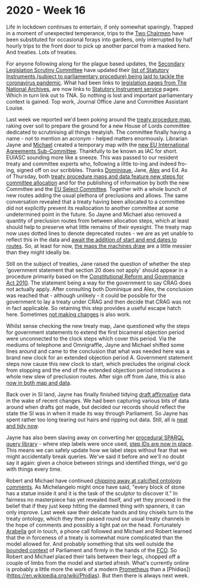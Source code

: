 # 2020 - Week 16

Life in lockdown continues to entertain, if only somewhat sparingly. Trapped in a moment of unexpected temperance, trips to the [Two Chairmen](https://en.wikipedia.org/wiki/Two_Chairmen) have been substituted for occasional forays into gardens, only interrupted by half hourly trips to the front door to pick up another parcel from a masked hero. And treaties. Lots of treaties.

For anyone following along for the plague based updates, the [Secondary Legislation Scrutiny Committee](https://committees.parliament.uk/committee/255/secondary-legislation-scrutiny-committee) have updated their [list of Statutory Instruments (subject to parliamentary procedure) being laid to tackle the coronavirus pandemic](https://committees.parliament.uk/committee/255/secondary-legislation-scrutiny-committee/news/145773/scrutiny-of-secondary-legislation-laid-to-tackle-coronavirus-pandemic/). What had been links to [legislation pages from The National Archives](https://www.legislation.gov.uk/), are now links to [Statutory Instrument service](https://statutoryinstruments.parliament.uk/) pages. Which in turn link out to TNA. So nothing is lost and important parliamentary context is gained. Top work, Journal Office Jane and Committee Assistant Louise.

Last week we reported we'd been poking around the [treaty procedure map](https://ukparliament.github.io/ontologies/procedure/flowcharts/crag-treaties/crag-treaties.pdf), raking over soil to prepare the ground for a new House of Lords committee dedicated to scrutinising all things treatyish. The committee finally having a name - not to mention an acronym - helped matters enormously. Librarian Jayne and [Michael](https://twitter.com/fantasticlife) created a temporary map with the [new EU International Agreements Sub-Committee](https://www.politicshome.com/thehouse/article/the-treaties-subcommittee-will-be-vital-in-ensuring-trade-deals-and-international-agreements-are-scrutinised). Thankfully to be known as IAC for short. EUIASC sounding more like a sneeze. This was passed to our resident treaty and committee experts who, following a little to-ing and indeed fro-ing, signed off on our scribbles. Thanks [Dominique](https://twitter.com/graciado), Jane, [Alex](https://twitter.com/AlexanderHorne1) and Ed. As of Thursday, both [treaty procedure maps and data feature new steps for committee allocation](https://trello.com/c/s1VYYJYl/78-treaties-new-eu-sub-committee-focusing-on-treaties) and for the publishing of information by both the new Committee and the [EU Select Committee](https://www.parliament.uk/hleu). Together with a whole bunch of new routes adding the usual plethora of preclusions and allows. The same conversation revealed that a treaty having been allocated to a committee did not explicitly prevent its reallocation to another committee at some undetermined point in the future. So Jayne and Michael also removed a quantity of  preclusion routes from between allocation steps, which at least should help to preserve what little remains of their eyesight. The treaty map now uses dotted lines to denote deprecated routes - we are as yet unable to reflect this in the data and [await the addition of start and end dates to routes](https://trello.com/c/CDGB80DD/57-time-bound-routes). So, at least for now, [the maps the machines draw](https://procedures.azurewebsites.net/WorkPackages/1291/graph) are a little messier than they might ideally be.

Still on the subject of treaties, Jane raised the question of whether the step 'government statement that section 20 does not apply' should appear in a procedure primarily based on the [Constitutional Reform and Governance Act 2010](http://www.legislation.gov.uk/ukpga/2010/25/contents). The statement being a way for the government to say CRAG does not actually apply. After consulting both Dominique and Alex, the conclusion was reached that - although unlikely - it could be possible for the government to lay a treaty under CRAG and then decide that CRAG was not in fact applicable. So retaining this step provides a useful escape hatch here. Sometimes [not making changes](https://trello.com/c/nZIMCwj7/77-treaties-government-statement-section-20-does-not-apply) is also work.

Whilst sense checking the new treaty map, Jane questioned why the steps for government statements to extend the first bicameral objection period were unconnected to the clock steps which cover this period. Via the mediums of telephone and Omnigraffle, Jayne and Michael shifted some lines around and came to the conclusion that what was needed here was a brand new clock for an extended objection period A. Government statement steps now cause this new clock to start, which precludes the original clock from stopping and the end of the extended objection period introduces a whole new slew of preclusion routes. After sign off from Jane, this is also [now in both map and data](https://trello.com/c/0qQGi2PP/107-objection-period-a-extended-clock).

Back over in SI land, Jayne has finally finished tidying [draft affirmative](https://ukparliament.github.io/ontologies/procedure/flowcharts/sis/draft-affirmative.pdf) data in the wake of recent changes. We had been capturing various bits of data around when drafts got made, but decided our records should reflect the state the SI was in when it made its way through Parliament. So Jayne has spent rather too long tearing out hairs and ripping out data. Still, all is [neat and tidy now](https://trello.com/c/vYVOZWGg/68-draft-affirmatives-being-made).

Jayne has also been slaving away on converting her [procedural SPARQL query library](https://ukparliament.github.io/ontologies/procedure/meta/queries/) - where step labels were once used, [step IDs are now in place](https://trello.com/c/OlgVlwTY/97-rewrite-queries-to-use-step-ids-not-labels). This means we can safely update how we label steps without fear that we might accidentally break queries. We've said it before and we'll no doubt say it again: given a choice between strings and identified things, we'd go with things every time.

Robert and Michael have continued [chipping away at calcified ontology comments](https://trello.com/c/fHL7DD9Q/103-comment-blitz-interface-classes). As Michelangelo might once have said, "every block of stone has a statue inside it and it is the task of the sculptor to discover it." In fairness no masterpiece has yet revealed itself, and yet they proceed in the belief that if they just keep hitting the damned thing with spanners, it can only improve. Last week saw their delicate hands and tiny chisels turn to the treaty ontology, which they then passed round our usual treaty channels in the hope of comments and possibly a light pat on the head. Fortunately [Arabella](https://twitter.com/Arabella_Law) got in touch, a phone call followed and Michael and Robert learned that the in forceness of a treaty is somewhat more complicated than the model allowed for. And probably something that sits well outside the [bounded context](https://martinfowler.com/bliki/BoundedContext.html) of Parliament and firmly in the hands of the [FCO](https://www.gov.uk/government/organisations/foreign-commonwealth-office). So Robert and Michael placed their tails between their legs, chopped off a couple of limbs from the model and started afresh. What's currently online is probably a little more the work of a modern [Prometheus](https://en.wikipedia.org/wiki/Prometheus) than a [Phidias])(https://en.wikipedia.org/wiki/Phidias). But then there is always next week.